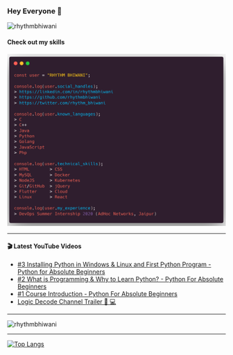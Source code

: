 ### Hey Everyone 👋

<p align="left"><img src="https://komarev.com/ghpvc/?username=rhythmbhiwani" alt="rhythmbhiwani" /></p>

#### Check out my skills

![GitHub Profile](https://github.com/rhythmbhiwani/rhythmbhiwani/blob/master/user_profile.png)

---

#### 🎬 Latest YouTube Videos
<!-- YOUTUBE:START -->
- [#3 Installing Python in Windows & Linux and First Python Program - Python for Absolute Beginners](https://www.youtube.com/watch?v=6VKN7T9lO7o)
- [#2 What is Programming & Why to Learn Python? - Python For Absolute Beginners](https://www.youtube.com/watch?v=NqsxVvRRCOc)
- [#1 Course Introduction - Python For Absolute Beginners](https://www.youtube.com/watch?v=oFvR-3XI20g)
- [Logic Decode Channel Trailer 📱  💻](https://www.youtube.com/watch?v=GkotFR3KC8o)
<!-- YOUTUBE:END -->

---

<p align="left"><img src="https://github-readme-stats.vercel.app/api?username=rhythmbhiwani&show_icons=true&hide_border=true&count_private=true" alt="rhythmbhiwani" /></p>

---

[![Top Langs](https://github-readme-stats.vercel.app/api/top-langs/?username=rhythmbhiwani)](https://github.com/rhythmbhiwani)